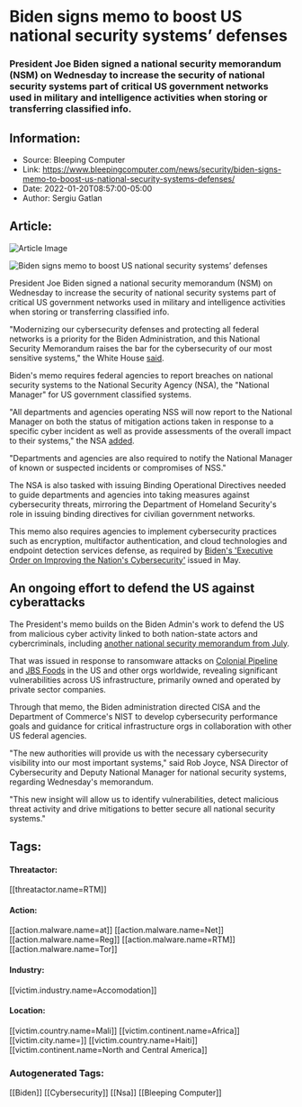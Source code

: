# Biden signs memo to boost US national security systems’ defenses
### President Joe Biden signed a national security memorandum (NSM) on Wednesday to increase the security of national security systems part of critical US government networks used in military and intelligence activities when storing or transferring classified info.

## Information:
+ Source: Bleeping Computer
+ Link: https://www.bleepingcomputer.com/news/security/biden-signs-memo-to-boost-us-national-security-systems-defenses/
+ Date: 2022-01-20T08:57:00-05:00
+ Author: Sergiu Gatlan


## Article:
![Article Image](https://www.bleepstatic.com/content/hl-images/2021/10/01/Biden__headpic.jpg)

![Biden signs memo to boost US national security systems’ defenses](https://www.bleepstatic.com/content/hl-images/2021/10/01/Biden__headpic.jpg)


President Joe Biden signed a national security memorandum (NSM) on Wednesday to increase the security of national security systems part of critical US government networks used in military and intelligence activities when storing or transferring classified info.


"Modernizing our cybersecurity defenses and protecting all federal networks is a priority for the Biden Administration, and this National Security Memorandum raises the bar for the cybersecurity of our most sensitive systems," the White House [said](https://www.whitehouse.gov/briefing-room/statements-releases/2022/01/19/fact-sheet-president-biden-signs-national-security-memorandum-to-improve-the-cybersecurity-of-national-security-department-of-defense-and-intelligence-community-systems/).


Biden's memo requires federal agencies to report breaches on national security systems to the National Security Agency (NSA), the "National Manager" for US government classified systems.


"All departments and agencies operating NSS will now report to the National Manager on both the status of mitigation actions taken in response to a specific cyber incident as well as provide assessments of the overall impact to their systems," the NSA [added](https://www.nsa.gov/Press-Room/News-Highlights/Article/Article/2904637/president-biden-signs-cybersecurity-national-security-memorandum/).


"Departments and agencies are also required to notify the National Manager of known or suspected incidents or compromises of NSS."


The NSA is also tasked with issuing Binding Operational Directives needed to guide departments and agencies into taking measures against cybersecurity threats, mirroring the Department of Homeland Security's role in issuing binding directives for civilian government networks.


This memo also requires agencies to implement cybersecurity practices such as encryption, multifactor authentication, and cloud technologies and endpoint detection services defense, as required by [Biden's 'Executive Order on Improving the Nation's Cybersecurity'](https://www.bleepingcomputer.com/news/security/biden-issues-executive-order-to-increase-us-cybersecurity-defenses/) issued in May.


An ongoing effort to defend the US against cyberattacks
-------------------------------------------------------


The President's memo builds on the Biden Admin's work to defend the US from malicious cyber activity linked to both nation-state actors and cybercriminals, including [another national security memorandum from July](https://www.bleepingcomputer.com/news/security/new-us-security-memorandum-bolsters-critical-infrastructure-cybersecurity/).


That was issued in response to ransomware attacks on [Colonial Pipeline](https://www.bleepingcomputer.com/tag/colonial-pipeline/) and [JBS Foods](https://www.bleepingcomputer.com/news/security/food-giant-jbs-foods-shuts-down-production-after-cyberattack/) in the US and other orgs worldwide, revealing significant vulnerabilities across US infrastructure, primarily owned and operated by private sector companies.


Through that memo, the Biden administration directed CISA and the Department of Commerce's NIST to develop cybersecurity performance goals and guidance for critical infrastructure orgs in collaboration with other US federal agencies.


"The new authorities will provide us with the necessary cybersecurity visibility into our most important systems," said Rob Joyce, NSA Director of Cybersecurity and Deputy National Manager for national security systems, regarding Wednesday's memorandum.


"This new insight will allow us to identify vulnerabilities, detect malicious threat activity and drive mitigations to better secure all national security systems."





## Tags:

#### Threatactor:
[[threatactor.name=RTM]]

#### Action:
[[action.malware.name=at]] [[action.malware.name=Net]] [[action.malware.name=Reg]] [[action.malware.name=RTM]] [[action.malware.name=Tor]]

#### Industry:
[[victim.industry.name=Accomodation]]

#### Location:
[[victim.country.name=Mali]] [[victim.continent.name=Africa]] [[victim.city.name=]] [[victim.country.name=Haiti]] [[victim.continent.name=North and Central America]]

### Autogenerated Tags:
[[Biden]] [[Cybersecurity]] [[Nsa]] [[Bleeping Computer]]

